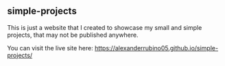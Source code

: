 ## simple-projects
This is just a website that I created to showcase my small and simple projects, that may not be published anywhere.

You can visit the live site here: https://alexanderrubino05.github.io/simple-projects/
